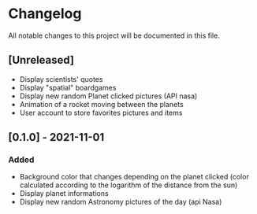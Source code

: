 # Changelog

All notable changes to this project will be documented in this file.


## [Unreleased]

- Display scientists' quotes
- Display "spatial" boardgames 
- Display new random Planet clicked pictures (API nasa)
- Animation of a rocket moving between the planets
- User account to store favorites pictures and items

## [0.1.0] - 2021-11-01

### Added

- Background color that changes depending on the planet clicked (color calculated according to the logarithm of the distance from the sun)
- Display planet informations 
- Display new random Astronomy pictures of the day (api Nasa)
